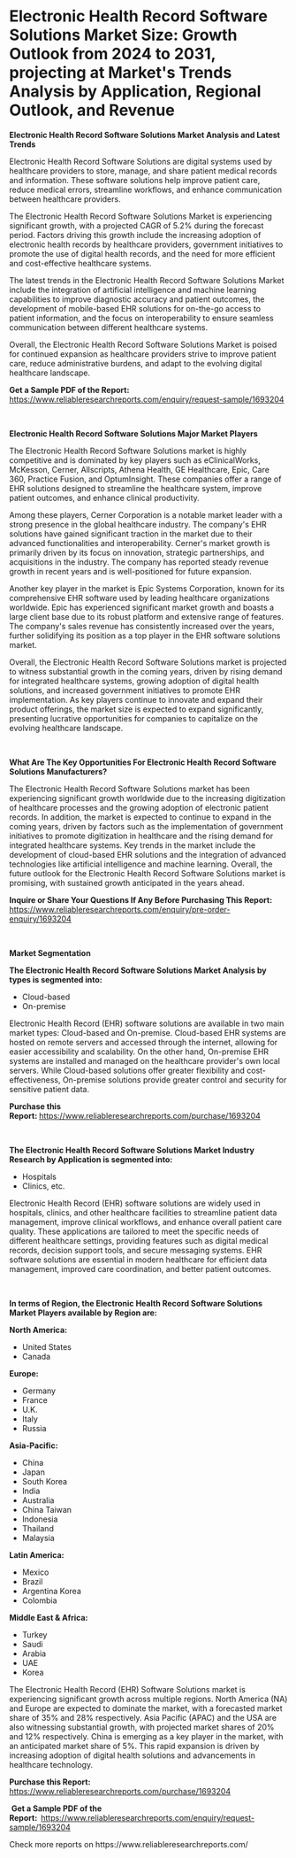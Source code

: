 <p><h1>Electronic Health Record Software Solutions Market Size: Growth Outlook from 2024 to 2031, projecting at Market's Trends Analysis by Application, Regional Outlook, and Revenue</h1></p><p><strong>Electronic Health Record Software Solutions Market Analysis and Latest Trends</strong></p>
<p><p>Electronic Health Record Software Solutions are digital systems used by healthcare providers to store, manage, and share patient medical records and information. These software solutions help improve patient care, reduce medical errors, streamline workflows, and enhance communication between healthcare providers.</p><p>The Electronic Health Record Software Solutions Market is experiencing significant growth, with a projected CAGR of 5.2% during the forecast period. Factors driving this growth include the increasing adoption of electronic health records by healthcare providers, government initiatives to promote the use of digital health records, and the need for more efficient and cost-effective healthcare systems.</p><p>The latest trends in the Electronic Health Record Software Solutions Market include the integration of artificial intelligence and machine learning capabilities to improve diagnostic accuracy and patient outcomes, the development of mobile-based EHR solutions for on-the-go access to patient information, and the focus on interoperability to ensure seamless communication between different healthcare systems.</p><p>Overall, the Electronic Health Record Software Solutions Market is poised for continued expansion as healthcare providers strive to improve patient care, reduce administrative burdens, and adapt to the evolving digital healthcare landscape.</p></p>
<p><strong>Get a Sample PDF of the Report:&nbsp;</strong> <a href="https://www.reliableresearchreports.com/enquiry/request-sample/1693204">https://www.reliableresearchreports.com/enquiry/request-sample/1693204</a></p>
<p>&nbsp;</p>
<p><strong>Electronic Health Record Software Solutions Major Market Players</strong></p>
<p><p>The Electronic Health Record Software Solutions market is highly competitive and is dominated by key players such as eClinicalWorks, McKesson, Cerner, Allscripts, Athena Health, GE Healthcare, Epic, Care 360, Practice Fusion, and OptumInsight. These companies offer a range of EHR solutions designed to streamline the healthcare system, improve patient outcomes, and enhance clinical productivity.</p><p>Among these players, Cerner Corporation is a notable market leader with a strong presence in the global healthcare industry. The company's EHR solutions have gained significant traction in the market due to their advanced functionalities and interoperability. Cerner's market growth is primarily driven by its focus on innovation, strategic partnerships, and acquisitions in the industry. The company has reported steady revenue growth in recent years and is well-positioned for future expansion.</p><p>Another key player in the market is Epic Systems Corporation, known for its comprehensive EHR software used by leading healthcare organizations worldwide. Epic has experienced significant market growth and boasts a large client base due to its robust platform and extensive range of features. The company's sales revenue has consistently increased over the years, further solidifying its position as a top player in the EHR software solutions market.</p><p>Overall, the Electronic Health Record Software Solutions market is projected to witness substantial growth in the coming years, driven by rising demand for integrated healthcare systems, growing adoption of digital health solutions, and increased government initiatives to promote EHR implementation. As key players continue to innovate and expand their product offerings, the market size is expected to expand significantly, presenting lucrative opportunities for companies to capitalize on the evolving healthcare landscape.</p></p>
<p>&nbsp;</p>
<p><strong>What Are The Key Opportunities For Electronic Health Record Software Solutions Manufacturers?</strong></p>
<p><p>The Electronic Health Record Software Solutions market has been experiencing significant growth worldwide due to the increasing digitization of healthcare processes and the growing adoption of electronic patient records. In addition, the market is expected to continue to expand in the coming years, driven by factors such as the implementation of government initiatives to promote digitization in healthcare and the rising demand for integrated healthcare systems. Key trends in the market include the development of cloud-based EHR solutions and the integration of advanced technologies like artificial intelligence and machine learning. Overall, the future outlook for the Electronic Health Record Software Solutions market is promising, with sustained growth anticipated in the years ahead.</p></p>
<p><strong>Inquire or Share Your Questions If Any Before Purchasing This Report:</strong> <a href="https://www.reliableresearchreports.com/enquiry/pre-order-enquiry/1693204">https://www.reliableresearchreports.com/enquiry/pre-order-enquiry/1693204</a></p>
<p>&nbsp;</p>
<p><strong>Market Segmentation</strong></p>
<p><strong>The Electronic Health Record Software Solutions Market Analysis by types is segmented into:</strong></p>
<p><ul><li>Cloud-based</li><li>On-premise</li></ul></p>
<p><p>Electronic Health Record (EHR) software solutions are available in two main market types: Cloud-based and On-premise. Cloud-based EHR systems are hosted on remote servers and accessed through the internet, allowing for easier accessibility and scalability. On the other hand, On-premise EHR systems are installed and managed on the healthcare provider's own local servers. While Cloud-based solutions offer greater flexibility and cost-effectiveness, On-premise solutions provide greater control and security for sensitive patient data.</p></p>
<p><strong>Purchase this Report:&nbsp;</strong><a href="https://www.reliableresearchreports.com/purchase/1693204">https://www.reliableresearchreports.com/purchase/1693204</a></p>
<p>&nbsp;</p>
<p><strong>The Electronic Health Record Software Solutions Market Industry Research by Application is segmented into:</strong></p>
<p><ul><li>Hospitals</li><li>Clinics, etc.</li></ul></p>
<p><p>Electronic Health Record (EHR) software solutions are widely used in hospitals, clinics, and other healthcare facilities to streamline patient data management, improve clinical workflows, and enhance overall patient care quality. These applications are tailored to meet the specific needs of different healthcare settings, providing features such as digital medical records, decision support tools, and secure messaging systems. EHR software solutions are essential in modern healthcare for efficient data management, improved care coordination, and better patient outcomes.</p></p>
<p>&nbsp;</p>
<p><strong>In terms of Region, the Electronic Health Record Software Solutions Market Players available by Region are:</strong></p>
<p>
    <p> <strong> North America: </strong>
        <ul>
            <li>United States</li>
            <li>Canada</li>
        </ul>
        </p> 
    <p> <strong> Europe: </strong>
        <ul>
            <li>Germany</li>
            <li>France</li>
            <li>U.K.</li>
            <li>Italy</li>
            <li>Russia</li>
        </ul>
        </p> 
    <p> <strong> Asia-Pacific: </strong>
        <ul>
            <li>China</li>
            <li>Japan</li>
            <li>South Korea</li>
            <li>India</li>
            <li>Australia</li>
            <li>China Taiwan</li>
            <li>Indonesia</li>
            <li>Thailand</li>
            <li>Malaysia</li>
        </ul>
        </p> 
    <p> <strong> Latin America: </strong>
        <ul>
            <li>Mexico</li>
            <li>Brazil</li>
            <li>Argentina Korea</li>
            <li>Colombia</li>
        </ul>
        </p> 
    <p> <strong> Middle East & Africa: </strong>
        <ul>
            <li>Turkey</li>
            <li>Saudi</li>
            <li>Arabia</li>
            <li>UAE</li>
            <li>Korea</li>
        </ul>
    </p>
    </p>
<p><p>The Electronic Health Record (EHR) Software Solutions market is experiencing significant growth across multiple regions. North America (NA) and Europe are expected to dominate the market, with a forecasted market share of 35% and 28% respectively. Asia Pacific (APAC) and the USA are also witnessing substantial growth, with projected market shares of 20% and 12% respectively. China is emerging as a key player in the market, with an anticipated market share of 5%. This rapid expansion is driven by increasing adoption of digital health solutions and advancements in healthcare technology.</p></p>
<p><strong>Purchase this Report: </strong><a href="https://www.reliableresearchreports.com/purchase/1693204">https://www.reliableresearchreports.com/purchase/1693204</a></p>
<p>&nbsp;<strong>Get a Sample PDF of the Report:&nbsp;&nbsp;</strong><a href="https://www.reliableresearchreports.com/enquiry/request-sample/1693204">https://www.reliableresearchreports.com/enquiry/request-sample/1693204</a></p>
<p><strong></strong></p>
<p>Check more reports on https://www.reliableresearchreports.com/</p>